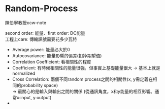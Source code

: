 # Random-Process
陳伯寧教授ocw-note
  
second order: 能量、first order: DC能量  
工程上care: 傳輸訊號需要花多少瓦特  

- Average power: 能量必大於0  
- Autocovariance: 能量影響的偏差(扣掉期望值)  
- Correlation Coefficient: 看相關性的程度
- Coefficient: 有時候相關性的能量很強，但事實上基礎能量很大 -> 基本上就是normalized  
- Cross Correlation: 兩個不同random process之間的相關性(x, y需定義在相同的probability space)  
  -> 最關心的是輸入與輸出之間的關係 (從通訊角度，x和y能量的相互影響。通常x:input, y:output)  
- 
